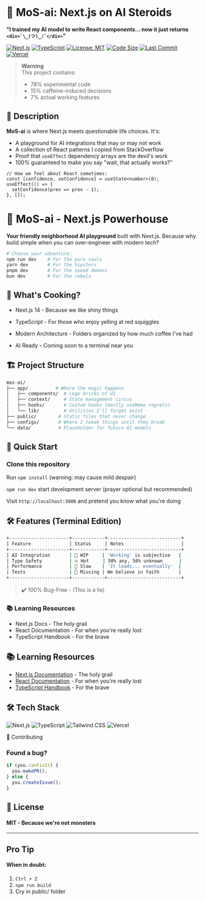 # 🧠 MoS-ai: Next.js on AI Steroids 

**"I trained my AI model to write React components... now it just returns `<div>¯\_(ツ)_/¯</div>`"**

[![Next.js](https://img.shields.io/badge/Next.js-14.0%2B-black?logo=next.js)](https://nextjs.org)
[![TypeScript](https://img.shields.io/badge/TypeScript-Strict%20Mode-blue?logo=typescript)](https://www.typescriptlang.org)
[![License: MIT](https://img.shields.io/badge/License-MIT-yellow.svg)](https://opensource.org/licenses/MIT)
[![Code Size](https://img.shields.io/github/languages/code-size/yourusername/mos-ai)]()
[![Last Commit](https://img.shields.io/github/last-commit/yourusername/mos-ai)]()
[![Vercel](https://therealsujitk-vercel-badge.vercel.app/?app=mos-ai)](https://vercel.com)

> **Warning**  
> This project contains:  
> - 78% experimental code  
> - 15% caffeine-induced decisions  
> - 7% actual working features  

## 🎯 Description 

**MoS-ai** is where Next.js meets questionable life choices. It's:
- A playground for AI integrations that may or may not work
- A collection of React patterns I copied from StackOverflow
- Proof that `useEffect` dependency arrays are the devil's work
- 100% guaranteed to make you say "wait, that actually works?"

```tsx
// How we feel about React sometimes:
const [confidence, setConfidence] = useState<number>(0);
useEffect(() => {
  setConfidence(prev => prev - 1);
}, []);
```

# 🚀 MoS-ai - Next.js Powerhouse 

**Your friendly neighborhood AI playground** built with Next.js. Because why build simple when you can over-engineer with modern tech?

```bash
# Choose your adventure:
npm run dev    # For the pure souls
yarn dev       # For the hipsters
pnpm dev       # For the speed demons
bun dev        # For the rebels
```

## 🧩 What's Cooking?

- Next.js 14 - Because we like shiny things

- TypeScript - For those who enjoy yelling at red squiggles

- Modern Architecture - Folders organized by how much coffee I've had

- AI Ready - Coming soon to a terminal near you

## 🏗️ Project Structure

```bash
mos-ai/
├── app/          # Where the magic happens
│   ├── components/  # Lego bricks of UI
│   ├── context/     # State management circus
│   ├── hooks/       # Custom hooks (mostly useMemo regrets)
│   └── lib/         # Utilities I'll forget exist
├── public/        # Static files that never change
├── configs/       # Where I tweak things until they break
└── data/          # Placeholder for future AI models
```

## 🚀 Quick Start

### Clone this repository

Run `npm install` (warning: may cause mild despair)

`npm run dev` start development server (prayer optional but recommended)

Visit `http://localhost:3000` and pretend you know what you're doing



## 🛠️ Features (Terminal Edition)

```bash
+----------------------+------------+---------------------------+
| Feature              | Status     | Notes                     |
+----------------------+------------+---------------------------+
| AI Integration       | 🚧 WIP     | 'Working' is subjective   |
| Type Safety          | 🔥 Hot     | 50% any, 50% unknown      |
| Performance          | 🐢 Slow    | 'It loads... eventually'  |
| Tests                | 👻 Missing | We believe in faith       |
+----------------------+------------+---------------------------+
```
>✔️ 100% Bug-Free - (This is a lie)


### 📚 Learning Resources
* Next.js Docs - The holy grail
* React Documentation - For when you're really lost
* TypeScript Handbook - For the brave

## 📚 Learning Resources
- [Next.js Documentation](https://nextjs.org/docs) - The holy grail
- [React Documentation](https://react.dev) - For when you're really lost
- [TypeScript Handbook](https://www.typescriptlang.org/docs/) - For the brave

## 🛠️ Tech Stack
![Next.js](https://img.shields.io/badge/Next.js-000000?style=for-the-badge&logo=nextdotjs)
![TypeScript](https://img.shields.io/badge/TypeScript-3178C6?style=for-the-badge&logo=typescript)
![Tailwind CSS](https://img.shields.io/badge/Tailwind_CSS-38B2AC?style=for-the-badge&logo=tailwind-css)
![Vercel](https://img.shields.io/badge/Vercel-000000?style=for-the-badge&logo=vercel)

🤝 Contributing

### Found a bug?
```ts
if (you.canFixIt) {
  you.makePR();
} else {
  you.createIssue();
}
```

## 📜 License 
#### MIT - Because we're not monsters

--- 


## Pro Tip 
#### When in doubt:
1. `Ctrl + Z`
2. `npm run build`
3. Cry in public/ folder
